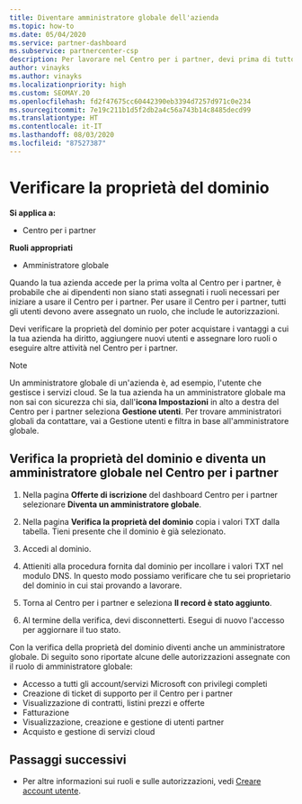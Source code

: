 ```yaml
---
title: Diventare amministratore globale dell'azienda
ms.topic: how-to
ms.date: 05/04/2020
ms.service: partner-dashboard
ms.subservice: partnercenter-csp
description: Per lavorare nel Centro per i partner, devi prima di tutto verificare la proprietà del dominio. Scopri come eseguire questa operazione per diventare un amministratore globale in grado di aggiungere utenti.
author: vinayks
ms.author: vinayks
ms.localizationpriority: high
ms.custom: SEOMAY.20
ms.openlocfilehash: fd2f47675cc60442390eb3394d7257d971c0e234
ms.sourcegitcommit: 7e19c211b1d5f2db2a4c56a743b14c8485decd99
ms.translationtype: HT
ms.contentlocale: it-IT
ms.lasthandoff: 08/03/2020
ms.locfileid: "87527387"
---
```

# <a name="verify-your-domain-ownership"></a>Verificare la proprietà del dominio

**Si applica a:**

- Centro per i partner

**Ruoli appropriati**

- Amministratore globale

Quando la tua azienda accede per la prima volta al Centro per i partner, è probabile che ai dipendenti non siano stati assegnati i ruoli necessari per iniziare a usare il Centro per i partner. Per usare il Centro per i partner, tutti gli utenti devono avere assegnato un ruolo, che include le autorizzazioni.  

Devi verificare la proprietà del dominio per poter acquistare i vantaggi a cui la tua azienda ha diritto, aggiungere nuovi utenti e assegnare loro ruoli o eseguire altre attività nel Centro per i partner.

>[!Note]
>Un amministratore globale di un'azienda è, ad esempio, l'utente che gestisce i servizi cloud. Se la tua azienda ha un amministratore globale ma non sai con sicurezza chi sia, dall'**icona Impostazioni** in alto a destra del Centro per i partner seleziona **Gestione utenti**. Per trovare amministratori globali da contattare, vai a Gestione utenti e filtra in base all'amministratore globale.

## <a name="verify-your-domain-ownership-and-become-a-global-admin-in-partner-center"></a>Verifica la proprietà del dominio e diventa un amministratore globale nel Centro per i partner

1. Nella pagina **Offerte di iscrizione** del dashboard Centro per i partner selezionare **Diventa un amministratore globale**. 

2. Nella pagina **Verifica la proprietà del dominio** copia i valori TXT dalla tabella. Tieni presente che il dominio è già selezionato.

3. Accedi al dominio. 

4. Attieniti alla procedura fornita dal dominio per incollare i valori TXT nel modulo DNS.  In questo modo possiamo verificare che tu sei proprietario del dominio in cui stai provando a lavorare.

5. Torna al Centro per i partner e seleziona **Il record è stato aggiunto**.

6. Al termine della verifica, devi disconnetterti. Esegui di nuovo l'accesso per aggiornare il tuo stato. 

Con la verifica della proprietà del dominio diventi anche un amministratore globale. Di seguito sono riportate alcune delle autorizzazioni assegnate con il ruolo di amministratore globale:

- Accesso a tutti gli account/servizi Microsoft con privilegi completi 
- Creazione di ticket di supporto per il Centro per i partner
- Visualizzazione di contratti, listini prezzi e offerte
- Fatturazione
- Visualizzazione, creazione e gestione di utenti partner
- Acquisto e gestione di servizi cloud

## <a name="next-steps"></a>Passaggi successivi

- Per altre informazioni sui ruoli e sulle autorizzazioni, vedi [Creare account utente](create-user-accounts-and-set-permissions.md). 